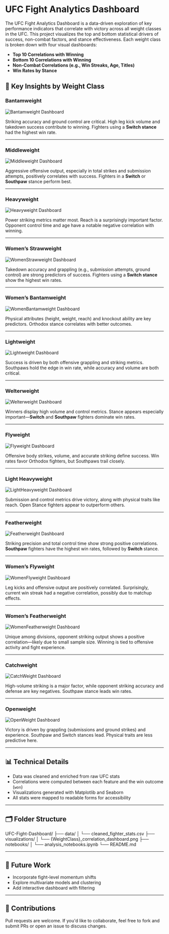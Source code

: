 # UFC Fight Analytics Dashboard

The UFC Fight Analytics Dashboard is a data-driven exploration of key performance indicators that correlate with victory across all weight classes in the UFC. This project visualizes the top and bottom statistical drivers of success, non-combat factors, and stance effectiveness. Each weight class is broken down with four visual dashboards:

- **Top 10 Correlations with Winning**
- **Bottom 10 Correlations with Winning**
- **Non-Combat Correlations (e.g., Win Streaks, Age, Titles)**
- **Win Rates by Stance**

## 🧠 Key Insights by Weight Class

### Bantamweight
![Bantamweight Dashboard](visualizations/Bantamweight_correlation_dashboard.png)

Striking accuracy and ground control are critical. High leg kick volume and takedown success contribute to winning. Fighters using a **Switch stance** had the highest win rate.

---

### Middleweight
![Middleweight Dashboard](visualizations/Middleweight_correlation_dashboard.png)

Aggressive offensive output, especially in total strikes and submission attempts, positively correlates with success. Fighters in a **Switch** or **Southpaw** stance perform best.

---

### Heavyweight
![Heavyweight Dashboard](visualizations/Heavyweight_correlation_dashboard.png)

Power striking metrics matter most. Reach is a surprisingly important factor. Opponent control time and age have a notable negative correlation with winning.

---

### Women’s Strawweight
![WomenStrawweight Dashboard](visualizations/WomenStrawweight_correlation_dashboard.png)

Takedown accuracy and grappling (e.g., submission attempts, ground control) are strong predictors of success. Fighters using a **Switch stance** show the highest win rates.

---

### Women’s Bantamweight
![WomenBantamweight Dashboard](visualizations/WomenBantamweight_correlation_dashboard.png)

Physical attributes (height, weight, reach) and knockout ability are key predictors. Orthodox stance correlates with better outcomes.

---

### Lightweight
![Lightweight Dashboard](visualizations/Lightweight_correlation_dashboard.png)

Success is driven by both offensive grappling and striking metrics. Southpaws hold the edge in win rate, while accuracy and volume are both critical.

---

### Welterweight
![Welterweight Dashboard](visualizations/Welterweight_correlation_dashboard.png)

Winners display high volume and control metrics. Stance appears especially important—**Switch** and **Southpaw** fighters dominate win rates.

---

### Flyweight
![Flyweight Dashboard](visualizations/Flyweight_correlation_dashboard.png)

Offensive body strikes, volume, and accurate striking define success. Win rates favor Orthodox fighters, but Southpaws trail closely.

---

### Light Heavyweight
![LightHeavyweight Dashboard](visualizations/LightHeavyweight_correlation_dashboard.png)

Submission and control metrics drive victory, along with physical traits like reach. Open Stance fighters appear to outperform others.

---

### Featherweight
![Featherweight Dashboard](visualizations/Featherweight_correlation_dashboard.png)

Striking precision and total control time show strong positive correlations. **Southpaw** fighters have the highest win rates, followed by **Switch** stance.

---

### Women’s Flyweight
![WomenFlyweight Dashboard](visualizations/WomenFlyweight_correlation_dashboard.png)

Leg kicks and offensive output are positively correlated. Surprisingly, current win streak had a negative correlation, possibly due to matchup effects.

---

### Women’s Featherweight
![WomenFeatherweight Dashboard](visualizations/WomenFeatherweight_correlation_dashboard.png)

Unique among divisions, opponent striking output shows a positive correlation—likely due to small sample size. Winning is tied to offensive activity and fight experience.

---

### Catchweight
![CatchWeight Dashboard](visualizations/CatchWeight_correlation_dashboard.png)

High-volume striking is a major factor, while opponent striking accuracy and defense are key negatives. Southpaw stance leads win rates.

---

### Openweight
![OpenWeight Dashboard](visualizations/OpenWeight_correlation_dashboard.png)

Victory is driven by grappling (submissions and ground strikes) and experience. Southpaw and Switch stances lead. Physical traits are less predictive here.

---

## 📊 Technical Details

- Data was cleaned and enriched from raw UFC stats
- Correlations were computed between each feature and the win outcome (`won`)
- Visualizations generated with Matplotlib and Seaborn
- All stats were mapped to readable forms for accessibility

---

## 🗂 Folder Structure

UFC-Fight-Dashboard/
├── data/
│ └── cleaned_fighter_stats.csv
├── visualizations/
│ └── {WeightClass}_correlation_dashboard.png
├── notebooks/
│ └── analysis_notebooks.ipynb
└── README.md


---

## 🚀 Future Work

- Incorporate fight-level momentum shifts
- Explore multivariate models and clustering
- Add interactive dashboard with filtering

---

## 🤝 Contributions

Pull requests are welcome. If you'd like to collaborate, feel free to fork and submit PRs or open an issue to discuss changes.

